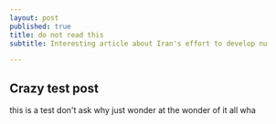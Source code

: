 ```yaml
---
layout: post
published: true
title: do not read this
subtitle: Interesting article about Iran's effort to develop nu

---
```

## Crazy test post

this is a test don't ask why just wonder at the wonder of it all wha